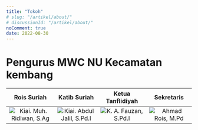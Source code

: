 ```yaml
---
title: "Tokoh"
# slug: "/artikel/about/"
# discussionId: "/artikel/about/"
noComment: true
date: 2022-08-30
---
```


# Pengurus MWC NU Kecamatan kembang

Rois Suriah             |  Katib Suriah |  Ketua Tanflidiyah |  Sekretaris
:----------------------:|:-------------------------:|:-------------------------:|:-------------------------:
![Kiai. Muh. Ridlwan, S.Ag](/images/20220305_110055_-_Copy-removebg-preview-3-237x300.png "Kiai. Muh. Ridlwan, S.Ag") | ![Kiai. Abdul Jalil, S.Pd.I](/images/yi-jalil.png "Kiai. Abdul Jalil, S.Pd.I") | ![K. A. Fauzan, S.Pd.I](/images/20220305_110055-removebg-preview-218x300.png "K. A. Fauzan, S.Pd.I") | ![Ahmad Rois, M.Pd](/images/IMG_20210722_120930_1_-removebg-preview-1-150x150.png "Ahmad Rois, M.Pd")
